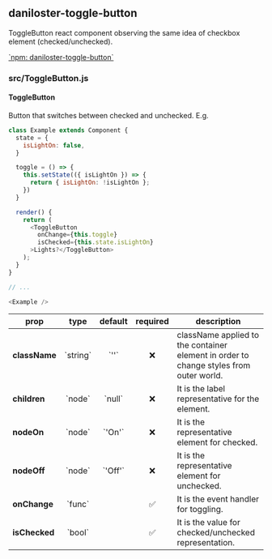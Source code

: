 ## daniloster-toggle-button

ToggleButton react component observing the same idea of checkbox element (checked/unchecked).

[\`npm: daniloster-toggle-button\`](https://www.npmjs.com/package/daniloster-toggle-button)


### src/ToggleButton.js

#### ToggleButton

Button that switches between checked and unchecked.
E.g.
```js
class Example extends Component {
  state = {
    isLightOn: false,
  }

  toggle = () => {
    this.setState(({ isLightOn }) => {
      return { isLightOn: !isLightOn };
    })
  }

  render() {
    return (
      <ToggleButton
        onChange={this.toggle}
        isChecked={this.state.isLightOn}
      >Lights?</ToggleButton>
    );
  }
}

// ...

<Example />
```

prop | type | default | required | description
---- | :----: | :-------: | :--------: | -----------
**className** | \`string\` | \`''\` | :x: | className applied to the container element in order to change styles from outer world.
**children** | \`node\` | \`null\` | :x: | It is the label representative for the element.
**nodeOn** | \`node\` | \`'On'\` | :x: | It is the representative element for checked.
**nodeOff** | \`node\` | \`'Off'\` | :x: | It is the representative element for unchecked.
**onChange** | \`func\` |  | :white_check_mark: | It is the event handler for toggling.
**isChecked** | \`bool\` |  | :white_check_mark: | It is the value for checked/unchecked representation.


